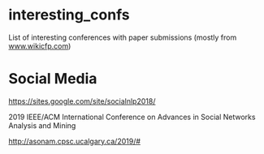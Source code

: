 # interesting_confs
List of interesting conferences with paper submissions (mostly from www.wikicfp.com)

# Social Media
https://sites.google.com/site/socialnlp2018/

2019 IEEE/ACM International Conference on Advances in Social Networks Analysis and Mining

http://asonam.cpsc.ucalgary.ca/2019/#

